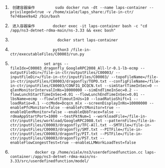 1)      创建容器操作         sudo docker run -dt --name laps-container --privileged=true -v /home/xiale/laps_share:/file-in-ctr/ fe748aee9a42 /bin/bash

2)      进入容器操作        docker exec -it laps-container bash -c "cd /app/ns3-detnet-rdma-main/ns-3.33 && exec bash"
3)                          docker start laps-container
4)                        python3 /file-in-ctr/executableFiles/C00003/run.py
5)                    set args --fileIdx=C00003_dragonfly_GoogleRPC2008_All-lr-0.1-lb-ecmp --outputFileDir=/file-in-ctr/outputFiles/C00003/ --inputFileDir=/file-in-ctr/inputFiles/C00003/ --topoFileName=/file-in-ctr/inputFiles/C00003/dragonfly/TOPO.txt --configFileName=/file-in-ctr/inputFiles/C00003/CONFIG_DCQCN.txt --simStartTimeInSec=0 --qlenMonitorIntervalInNs=10000000 --simEndTimeInSec=0.2 --flowLunchStartTimeInSec=0.01 --flowLunchEndTimeInSec=0.01 --lbsName=ecmp --flowletTimoutInUs=10 --loadRatioShift=1 --loadRatio=0.1 --ccMode=Dcqcn_mlx --screenDisplayInNs=10000000 --enablePfcMonitor=false --enableFctMonitor=true --enableQlenMonitor=false --enableQbbTrace=false --rdmaAppStartPort=1000 --testPktNum=1 --workloadFile=/file-in-ctr/inputFiles/workload/GoogleRPC2008.txt --patternFile=/file-in-ctr/inputFiles/C00003/dragonfly/TFC-All.txt --SMTFile=/file-in-ctr/inputFiles/C00003/dragonfly/SMT.txt --PITFile=/file-in-ctr/inputFiles/C00003/dragonfly/PIT.txt --PSTFile=/file-in-ctr/inputFiles/C00003/dragonfly/PST.txt --enableFlowCongestTest=true --enableLLMWorkLoadTest=false
6)                docker cp /home/xiale/ns3/userdefinedfunction.cc laps-container:/app/ns3-detnet-rdma-main/ns-3.33/src/userdefinedfunction/model/
